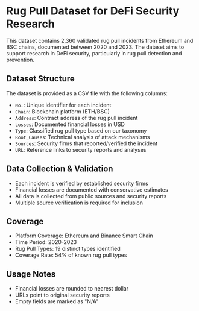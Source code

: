 # Rug Pull Dataset for DeFi Security Research

This dataset contains 2,360 validated rug pull incidents from Ethereum and BSC chains, documented between 2020 and 2023. The dataset aims to support research in DeFi security, particularly in rug pull detection and prevention.

## Dataset Structure

The dataset is provided as a CSV file with the following columns:

- `No.`: Unique identifier for each incident
- `Chain`: Blockchain platform (ETH/BSC)
- `Address`: Contract address of the rug pull incident
- `Losses`: Documented financial losses in USD
- `Type`: Classified rug pull type based on our taxonomy
- `Root_Causes`: Technical analysis of attack mechanisms
- `Sources`: Security firms that reported/verified the incident
- `URL`: Reference links to security reports and analyses

## Data Collection & Validation

- Each incident is verified by established security firms
- Financial losses are documented with conservative estimates
- All data is collected from public sources and security reports
- Multiple source verification is required for inclusion

## Coverage

- Platform Coverage: Ethereum and Binance Smart Chain
- Time Period: 2020-2023
- Rug Pull Types: 19 distinct types identified
- Coverage Rate: 54% of known rug pull types

## Usage Notes

- Financial losses are rounded to nearest dollar
- URLs point to original security reports
- Empty fields are marked as "N/A"
